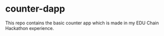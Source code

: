 # counter-dapp
This repo contains the basic counter app which is made in my EDU Chain Hackathon experience.
